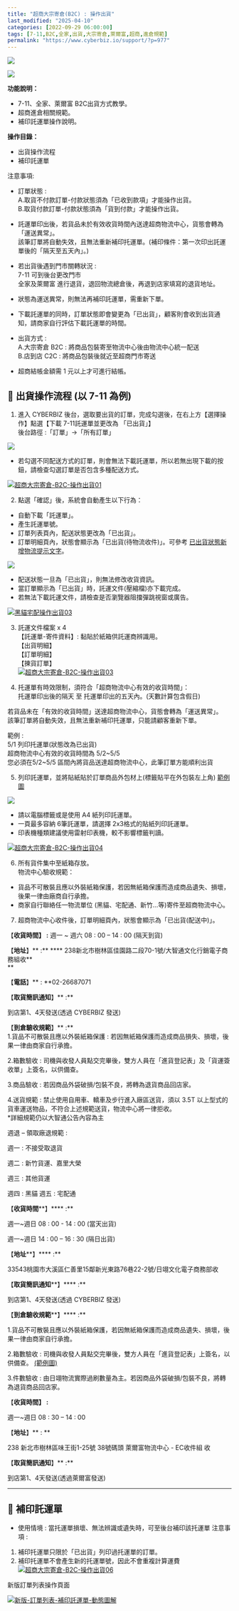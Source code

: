 ```yaml
---
title: "超商大宗寄倉(B2C) : 操作出貨"
last_modified: "2025-04-10"
categories: [2022-09-29 06:00:00]
tags: [7-11,B2C,全家,出貨,大宗寄倉,萊爾富,超商,進倉規範]
permalink: "https://www.cyberbiz.io/support/?p=977"
---
```


![](https://www.cyberbiz.io/support/wp-content/uploads/適用站別.png)

[![](https://www.cyberbiz.io/support/wp-content/uploads/台灣站.png)](https://www.cyberbiz.io/support/?page_id=2490)

**功能說明：**  

* 7-11、全家、萊爾富 B2C出貨方式教學。
* 超商進倉相關規範。
* 補印託運單操作說明。

**操作目錄：**

* 出貨操作流程
* 補印託運單

注意事項:  

* 訂單狀態 :   
A.取貨不付款訂單-付款狀態須為「已收到款項」才能操作出貨。  
B.取貨付款訂單-付款狀態須為「貨到付款」才能操作出貨。

* 託運單印出後，若貨品未於有效收貨時間內送達超商物流中心，貨態會轉為「運送異常」。  
該筆訂單將自動失效，且無法重新補印托運單。(補印條件：第一次印出託運單後的「隔天至五天內」。)

* 若出貨後遇到門市關轉狀況 :   
7-11 可到後台更改門市  
全家及萊爾富 進行退貨，退回物流總倉後，再退到店家填寫的退貨地址。

* 狀態為運送異常，則無法再補印託運單，需重新下單。
* 下載託運單的同時，訂單狀態即會變更為「已出貨」，顧客則會收到出貨通知，請商家自行評估下載託運單的時間。
* 出貨方式 :   
A.大宗寄倉 B2C : 將商品包裝寄至物流中心後由物流中心統一配送  
B.店到店 C2C : 將商品包裝後就近至超商門市寄送

* 超商結帳金額需 1 元以上才可進行結帳。



## 📌 出貨操作流程 (以 7-11 為例)



1. 進入 CYBERBIZ 後台，選取要出貨的訂單，完成勾選後，在右上方【選擇操作】點選【下載 7-11託運單並更改為 「已出貨」】  
後台路徑 :「訂單」→「所有訂單」  


![](https://www.cyberbiz.io/support/wp-content/uploads/fountain-pen.png)

* 若勾選不同配送方式的訂單，則會無法下載託運單，所以若無出現下載的按鈕，請檢查勾選訂單是否包含多種配送方式。

[![超商大宗寄倉-B2C-操作出貨01](https://www.cyberbiz.io/support/wp-content/uploads/超商大宗寄倉-B2C-操作出貨01.png)](https://www.cyberbiz.io/support/wp-content/uploads/超商大宗寄倉-B2C-操作出貨01.png)




2. 點選「確認」後，系統會自動產生以下行為：  

* 自動下載「託運單」。
* 產生託運單號。
* 訂單列表頁內，配送狀態更改為「已出貨」。
* 訂單明細頁內，狀態會顯示為「已出貨(待物流收件)」。可參考 [已出貨狀態新增物流提示文字](https://www.cyberbiz.io/support/?p=48029)。

![](https://www.cyberbiz.io/support/wp-content/uploads/fountain-pen.png)




* 配送狀態一旦為「已出貨」，則無法修改收貨資訊。
* 當訂單顯示為「已出貨」時，託運文件(壓縮檔)亦下載完成。
* 若無法下載託運文件，請檢查是否瀏覽器阻擋彈跳視窗或廣告。

[![黑貓宅配操作出貨03](https://www.cyberbiz.io/support/wp-content/uploads/超商大宗寄倉-B2C-操作出貨02.png)](https://www.cyberbiz.io/support/wp-content/uploads/超商大宗寄倉-B2C-操作出貨02.png)




3. 託運文件檔案 x 4  
【託運單-寄件資料】: 黏貼於紙箱供託運商辨識用。  
【出貨明細】  
【訂單明細】  
【揀貨訂單】  
[![超商大宗寄倉-B2C-操作出貨03](https://www.cyberbiz.io/support/wp-content/uploads/超商大宗寄倉-B2C-操作出貨03.png)](https://www.cyberbiz.io/support/wp-content/uploads/超商大宗寄倉-B2C-操作出貨03.png)




4. 托運單有時效限制，須符合「超商物流中心有效的收貨時間」：   
托運單印出後的隔天 至 托運單印出的五天內。(天數計算包含假日)  

若貨品未在「有效的收貨時間」送達超商物流中心，貨態會轉為「運送異常」。  
該筆訂單將自動失效，且無法重新補印托運單，只能請顧客重新下單。  

範例 :  
5/1 列印托運單(狀態改為已出貨)  
超商物流中心有效的收貨時間為 5/2~5/5  
您必須在5/2~5/5 區間內將貨品送達超商物流中心，此筆訂單方能順利出貨  




5. 列印託運單，並將貼紙貼於訂單商品外包材上(標籤貼平在外包裝左上角) [範例圖](https://www.cyberbiz.io/support/wp-content/uploads/超商大宗寄倉-B2C-操作出貨07.png)  


![](https://www.cyberbiz.io/support/wp-content/uploads/fountain-pen.png)




* 請以電腦標籤或是使用 A4 紙列印託運單。
* 一頁最多容納 6筆託運單，請選擇 2x3格式的貼紙列印託運單。
* 印表機種類建議使用雷射印表機，較不影響標籤判讀。

[![超商大宗寄倉-B2C-操作出貨04](https://www.cyberbiz.io/support/wp-content/uploads/超商大宗寄倉-B2C-操作出貨04.png)](https://www.cyberbiz.io/support/wp-content/uploads/超商大宗寄倉-B2C-操作出貨04.png)




6. 所有貨件集中至紙箱存放。  
物流中心驗收規範：

* 貨品不可散裝且應以外裝紙箱保護，若因無紙箱保護而造成商品遺失、損壞，後果一律由廠商自行承擔。
* 商家自行聯絡任一物流單位 (黑貓、宅配通、新竹…等)寄件至超商物流中心。


7. 超商物流中心收件後，訂單明細頁內，狀態會顯示為「已出貨(配送中)」。

【**收貨時間】 :** 週一 ~ 週六 08 : 00 – 14 : 00 (隔天到貨)

【**地址**】** :** **** 238新北市樹林區佳園路二段70-1號/大智通文化行銷電子商務組收**  
**

【**電話**】** :  **02-26687071

【**取貨簡訊通知**】** :**

到店第1、4天發送(透過 CYBERBIZ 發送)

【**到倉驗收規範**】** :**  
1.貨品不可散裝且應以外裝紙箱保護 : 若因無紙箱保護而造成商品損失、損壞，後果一律由商家自行承擔。

2.箱數驗收 : 司機與收發人員點交完畢後，雙方人員在「進貨登記表」及「貨運簽收單」上簽名，以供備查。

3.商品驗收 : 若因商品外袋破損/包裝不良，將轉為退貨商品回店家。

4.送貨規範 : 禁止使用自用車、轎車及步行進入廠區送貨，須以 3.5T 以上型式的貨車運送物品，不符合上述規範送貨，物流中心將一律拒收。  
*詳細規範仍以大智通公告內容為主

週退 – 領取廠退規範 :

週一 : 不接受取退貨

週二 : 新竹貨運、嘉里大榮

週三 : 其他貨運

週四 : 黑貓 週五 : 宅配通

【**收貨時間****】**** :**

週一~週日 08 : 00 - 14 : 00 (當天出貨)

週一~週日 14 : 00 – 16 : 30 (隔日出貨)

【**地址****】**** :**

33543桃園市大溪區仁善里15鄰新光東路76巷22-2號/日翊文化電子商務部收

【**取貨簡訊通知****】**** :**

到店第1、4天發送(透過 CYBERBIZ 發送)


【**到倉驗收規範****】**** :**

1.貨品不可散裝且應以外裝紙箱保護，若因無紙箱保護而造成商品遺失、損壞，後果一律由商家自行承擔。

2.箱數驗收 : 司機與收發人員點交完畢後，雙方人員在「進貨登記表」上簽名，以供備查。
[(範例圖)](https://www.cyberbiz.io/support/wp-content/uploads/超商大宗寄倉-B2C-操作出貨05.png)

3.件數驗收 : 由日翊物流實際過刷數量為主。若因商品外袋破損/包裝不良，將轉為退貨商品回店家。

【**收貨時間】 :**

週一~週日 08 : 30 – 14 : 00

【**地址**】** : **

238 新北市樹林區味王街1-25號 38號碼頭 萊爾富物流中心 - EC收件組 收

【**取貨簡訊通知**】** :**

到店第1、4天發送(透過萊爾富發送)

* * *




## 📌 補印託運單



* 使用情境 : 當托運單損壞、無法辨識或遺失時，可至後台補印該托運單 注意事項 : 
1. 補印托運單只限於「已出貨」列印過托運單的訂單。
2. 補印托運單不會產生新的托運單號，因此不會重複計算運費
[![超商大宗寄倉-B2C-操作出貨06](https://www.cyberbiz.io/support/wp-content/uploads/超商大宗寄倉-B2C-操作出貨06.png)](https://www.cyberbiz.io/support/wp-content/uploads/超商大宗寄倉-B2C-操作出貨06.png)



新版訂單列表操作頁面

[![新版-訂單列表-補印託運單-動態圖解](https://www.cyberbiz.io/support/wp-content/uploads/新版-訂單列表-補印託運單-動態圖解.gif)](https://www.cyberbiz.io/support/wp-content/uploads/新版-訂單列表-補印託運單-動態圖解.gif)



